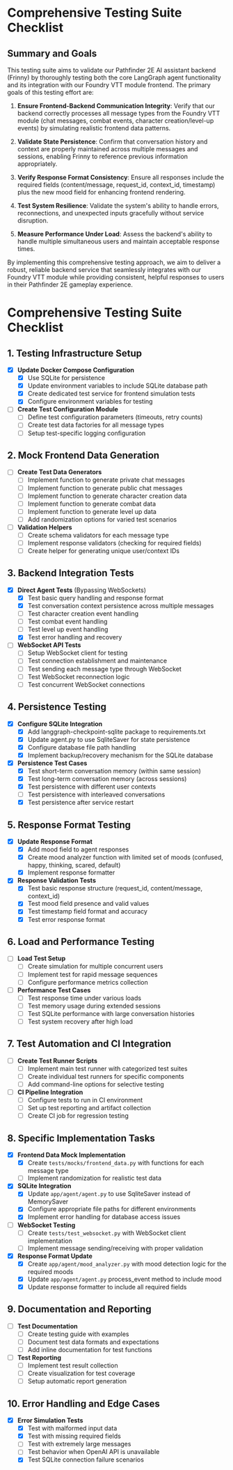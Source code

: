 # Comprehensive Testing Suite Checklist

## Summary and Goals

This testing suite aims to validate our Pathfinder 2E AI assistant backend (Frinny) by thoroughly testing both the core LangGraph agent functionality and its integration with our Foundry VTT module frontend. The primary goals of this testing effort are:

1. **Ensure Frontend-Backend Communication Integrity**: Verify that our backend correctly processes all message types from the Foundry VTT module (chat messages, combat events, character creation/level-up events) by simulating realistic frontend data patterns.

2. **Validate State Persistence**: Confirm that conversation history and context are properly maintained across multiple messages and sessions, enabling Frinny to reference previous information appropriately.

3. **Verify Response Format Consistency**: Ensure all responses include the required fields (content/message, request_id, context_id, timestamp) plus the new mood field for enhancing frontend rendering.

4. **Test System Resilience**: Validate the system's ability to handle errors, reconnections, and unexpected inputs gracefully without service disruption.

5. **Measure Performance Under Load**: Assess the backend's ability to handle multiple simultaneous users and maintain acceptable response times.

By implementing this comprehensive testing approach, we aim to deliver a robust, reliable backend service that seamlessly integrates with our Foundry VTT module while providing consistent, helpful responses to users in their Pathfinder 2E gameplay experience.

# Comprehensive Testing Suite Checklist

## 1. Testing Infrastructure Setup

- [x] **Update Docker Compose Configuration**
   - [x] Use SQLite for persistence
   - [x] Update environment variables to include SQLite database path
   - [x] Create dedicated test service for frontend simulation tests
   - [x] Configure environment variables for testing

- [ ] **Create Test Configuration Module**
   - [ ] Define test configuration parameters (timeouts, retry counts)
   - [ ] Create test data factories for all message types
   - [ ] Setup test-specific logging configuration

## 2. Mock Frontend Data Generation

- [ ] **Create Test Data Generators**
   - [ ] Implement function to generate private chat messages
   - [ ] Implement function to generate public chat messages
   - [ ] Implement function to generate character creation data
   - [ ] Implement function to generate combat data
   - [ ] Implement function to generate level up data
   - [ ] Add randomization options for varied test scenarios

- [ ] **Validation Helpers**
   - [ ] Create schema validators for each message type
   - [ ] Implement response validators (checking for required fields)
   - [ ] Create helper for generating unique user/context IDs

## 3. Backend Integration Tests

- [x] **Direct Agent Tests** (Bypassing WebSockets)
   - [x] Test basic query handling and response format
   - [x] Test conversation context persistence across multiple messages
   - [ ] Test character creation event handling
   - [ ] Test combat event handling
   - [ ] Test level up event handling
   - [x] Test error handling and recovery

- [ ] **WebSocket API Tests**
   - [ ] Setup WebSocket client for testing
   - [ ] Test connection establishment and maintenance
   - [ ] Test sending each message type through WebSocket
   - [ ] Test WebSocket reconnection logic
   - [ ] Test concurrent WebSocket connections

## 4. Persistence Testing

- [x] **Configure SQLite Integration**
   - [x] Add langgraph-checkpoint-sqlite package to requirements.txt
   - [x] Update agent.py to use SqliteSaver for state persistence
   - [x] Configure database file path handling
   - [x] Implement backup/recovery mechanism for the SQLite database

- [x] **Persistence Test Cases**
   - [x] Test short-term conversation memory (within same session)
   - [x] Test long-term conversation memory (across sessions)
   - [x] Test persistence with different user contexts
   - [ ] Test persistence with interleaved conversations
   - [x] Test persistence after service restart

## 5. Response Format Testing

- [x] **Update Response Format**
   - [x] Add mood field to agent responses
   - [x] Create mood analyzer function with limited set of moods (confused, happy, thinking, scared, default)
   - [x] Implement response formatter

- [x] **Response Validation Tests**
   - [x] Test basic response structure (request_id, content/message, context_id)
   - [x] Test mood field presence and valid values
   - [x] Test timestamp field format and accuracy
   - [x] Test error response format

## 6. Load and Performance Testing

- [ ] **Load Test Setup**
   - [ ] Create simulation for multiple concurrent users
   - [ ] Implement test for rapid message sequences
   - [ ] Configure performance metrics collection

- [ ] **Performance Test Cases**
   - [ ] Test response time under various loads
   - [ ] Test memory usage during extended sessions
   - [ ] Test SQLite performance with large conversation histories
   - [ ] Test system recovery after high load

## 7. Test Automation and CI Integration

- [ ] **Create Test Runner Scripts**
   - [ ] Implement main test runner with categorized test suites
   - [ ] Create individual test runners for specific components
   - [ ] Add command-line options for selective testing

- [ ] **CI Pipeline Integration**
   - [ ] Configure tests to run in CI environment
   - [ ] Set up test reporting and artifact collection
   - [ ] Create CI job for regression testing

## 8. Specific Implementation Tasks

- [x] **Frontend Data Mock Implementation**
   - [x] Create `tests/mocks/frontend_data.py` with functions for each message type
   - [ ] Implement randomization for realistic test data

- [x] **SQLite Integration**
   - [x] Update `app/agent/agent.py` to use SqliteSaver instead of MemorySaver
   - [x] Configure appropriate file paths for different environments
   - [x] Implement error handling for database access issues

- [ ] **WebSocket Testing**
   - [ ] Create `tests/test_websocket.py` with WebSocket client implementation
   - [ ] Implement message sending/receiving with proper validation

- [x] **Response Format Update**
   - [x] Create `app/agent/mood_analyzer.py` with mood detection logic for the required moods
   - [x] Update `app/agent/agent.py` process_event method to include mood
   - [x] Update response formatter to include all required fields

## 9. Documentation and Reporting

- [ ] **Test Documentation**
   - [ ] Create testing guide with examples
   - [ ] Document test data formats and expectations
   - [ ] Add inline documentation for test functions

- [ ] **Test Reporting**
   - [ ] Implement test result collection
   - [ ] Create visualization for test coverage
   - [ ] Setup automatic report generation

## 10. Error Handling and Edge Cases

- [x] **Error Simulation Tests**
   - [x] Test with malformed input data
   - [x] Test with missing required fields
   - [ ] Test with extremely large messages
   - [ ] Test behavior when OpenAI API is unavailable
   - [x] Test SQLite connection failure scenarios